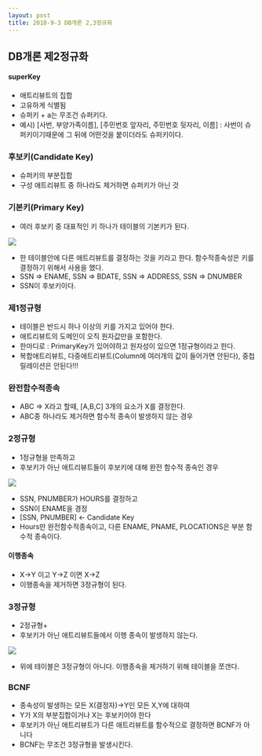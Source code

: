 ```yaml
---
layout: post
title: 2018-9-3 DB개론 2,3정규화
---
```


DB개론 제2정규화
-

#### superKey
- 애트리뷰트의 집합
- 고유하게 식별됨
- 슈퍼키 + a는 무조건 슈퍼키다.
- 예시) [사번, 부양가족이름], [주민번호 앞자리, 주민번호 뒷자리, 이름] : 사번이 슈퍼키이기때문에 그 뒤에 어떤것을 붙이더라도 슈퍼키이다.

### 후보키(Candidate Key)
- 슈퍼키의 부분집합
- 구성 애트리뷰트 중 하나라도 제거하면 슈퍼키가 아닌 것

### 기본키(Primary Key)
- 여러 후보키 중 대표적인 키 하나가 테이블의 기본키가 된다.

![](/Users/jaeyeonkim/Desktop/dbKey.png)

- 한 테이블안에 다른 애트리뷰트를 결정하는 것을 키라고 한다. 함수적종속성은 키를 결정하기 위해서 사용을 했다.
- SSN => ENAME, SSN => BDATE, SSN => ADDRESS, SSN => DNUMBER
- SSN이 후보키이다.

### 제1정규형

 - 테이블은 반드시 하나 이상의 키를 가지고 있어야 한다.
 - 애트리뷰트의 도메인이 오직 원자값만을 포함한다.
 - 한마디로 : PrimaryKey가 있어야하고 원자성이 있으면 1정규형이라고 한다.
- 복합애트리뷰트, 다중애트리뷰트(Column에 여러개의 값이 들어가면 안된다), 중첩릴레이션은 안된다!!!

### 완전함수적종속

- ABC => X라고 할때, [A,B,C] 3개의 요소가 X를 결정한다.
- ABC중 하나라도 제거하면 함수적 종속이 발생하지 않는 경우

### 2정규형

- 1정규형을 만족하고
- 후보키가 아닌 애트리뷰트들이 후보키에 대해 완전 함수적 종속인 경우

![](/Users/jaeyeonkim/Desktop/db2ndFormal.png)

- SSN, PNUMBER가 HOURS를 결정하고
- SSN이 ENAME을 경정
- [SSN, PNUMBER] <- Candidate Key
- Hours만 완전함수적종속이고, 다른 ENAME, PNAME, PLOCATIONS은 부분 함수적 종속이다.


#### 이행종속
- X->Y 이고 Y->Z 이면 X->Z
- 이행종속을 제거하면 3정규형이 된다.

### 3정규형
- 2정규형+
- 후보키가 아닌 애트리뷰트들에서 이행 종속이 발생하지 않는다.

![](/Users/jaeyeonkim/Desktop/db3rdFormal.png)

- 위에 테이블은 3정규형이 아니다. 이행종속을 제거하기 위해 테이블을 쪼갠다.

### BCNF
- 종속성이 발생하는 모든 X(결정자)->Y인 모든 X,Y에 대하여
- Y가 X의 부분집합이거나 X는 후보키어야 한다
- 후보키가 아닌 애트리뷰트가 다른 애트리뷰트를 함수적으로 결정하면 BCNF가 아니다
- BCNF는 무조건 3정규형을 발생시킨다.
